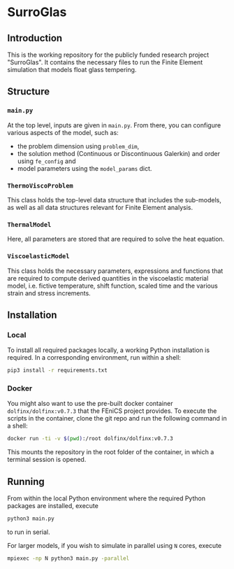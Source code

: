 # SurroGlas

## Introduction

This is the working repository for the publicly funded research project "SurroGlas".
It contains the necessary files to run the Finite Element simulation that models float glass tempering.

## Structure

### `main.py`

At the top level, inputs are given in `main.py`.
From there, you can configure various aspects of the model, such as:

- the problem dimension using `problem_dim`,
- the solution method (Continuous or Discontinuous Galerkin) and order using `fe_config` and
- model parameters using the `model_params` dict.

### `ThermoViscoProblem`

This class holds the top-level data structure that includes the sub-models, as well as all data structures relevant for Finite Element analysis.

### `ThermalModel`

Here, all parameters are stored that are required to solve the heat equation.

### `ViscoelasticModel`

This class holds the necessary parameters, expressions and functions that are required to compute derived quantities in the viscoelastic material model, i.e. fictive temperature, shift function, scaled time and the various strain and stress increments.

## Installation

### Local

To install all required packages locally, a working Python installation is required.
In a corresponding environment, run within a shell:

```bash
pip3 install -r requirements.txt
```

### Docker

You might also want to use the pre-built docker container `dolfinx/dolfinx:v0.7.3` that the FEniCS project provides.
To execute the scripts in the container, clone the git repo and run the following command in a shell:

```bash
docker run -ti -v $(pwd):/root dolfinx/dolfinx:v0.7.3
```

This mounts the repository in the root folder of the container, in which a terminal session is opened.

## Running

From within the local Python environment where the required Python packages are installed, execute

```bash
python3 main.py
```
to run in serial.

For larger models, if you wish to simulate in parallel using `N` cores, execute

```bash
mpiexec -np N python3 main.py -parallel
````